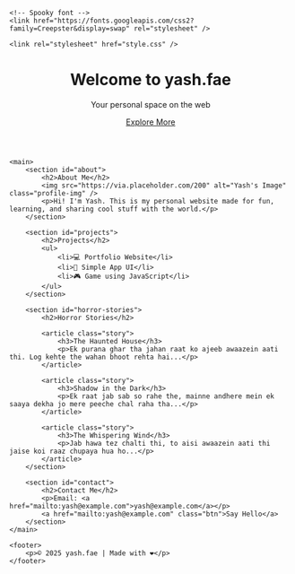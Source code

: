 <!DOCTYPE html>
<html lang="en">
<head>
    <meta charset="UTF-8" />
    <meta name="viewport" content="width=device-width, initial-scale=1" />
    <title>yash.fae</title>

    <!-- Spooky font -->
    <link href="https://fonts.googleapis.com/css2?family=Creepster&display=swap" rel="stylesheet" />

    <link rel="stylesheet" href="style.css" />
</head>
<body>
    <header>
        <h1>Welcome to yash.fae</h1>
        <p>Your personal space on the web</p>
        <a href="#about" class="btn">Explore More</a>
    </header>

    <main>
        <section id="about">
            <h2>About Me</h2>
            <img src="https://via.placeholder.com/200" alt="Yash's Image" class="profile-img" />
            <p>Hi! I'm Yash. This is my personal website made for fun, learning, and sharing cool stuff with the world.</p>
        </section>

        <section id="projects">
            <h2>Projects</h2>
            <ul>
                <li>💻 Portfolio Website</li>
                <li>📱 Simple App UI</li>
                <li>🎮 Game using JavaScript</li>
            </ul>
        </section>

        <section id="horror-stories">
            <h2>Horror Stories</h2>

            <article class="story">
                <h3>The Haunted House</h3>
                <p>Ek purana ghar tha jahan raat ko ajeeb awaazein aati thi. Log kehte the wahan bhoot rehta hai...</p>
            </article>

            <article class="story">
                <h3>Shadow in the Dark</h3>
                <p>Ek raat jab sab so rahe the, mainne andhere mein ek saaya dekha jo mere peeche chal raha tha...</p>
            </article>

            <article class="story">
                <h3>The Whispering Wind</h3>
                <p>Jab hawa tez chalti thi, to aisi awaazein aati thi jaise koi raaz chupaya hua ho...</p>
            </article>
        </section>

        <section id="contact">
            <h2>Contact Me</h2>
            <p>Email: <a href="mailto:yash@example.com">yash@example.com</a></p>
            <a href="mailto:yash@example.com" class="btn">Say Hello</a>
        </section>
    </main>

    <footer>
        <p>© 2025 yash.fae | Made with ❤️</p>
    </footer>
</body>
</html>
